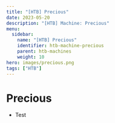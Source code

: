 ```yaml
---
title: "[HTB] Precious"
date: 2023-05-20
description: "[HTB] Machine: Precious"
menu:
  sidebar:
    name: "[HTB] Precious"
    identifier: htb-machine-precious
    parent: htb-machines
    weight: 10
hero: images/precious.png
tags: ["HTB"]
---
```


# Precious
- Test